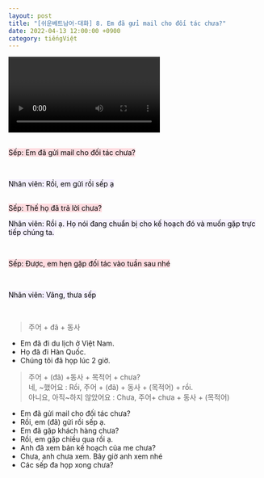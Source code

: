 ```yaml
---
layout: post
title: "[쉬운베트남어-대화] 8. Em đã gửi mail cho đối tác chưa?"
date: 2022-04-13 12:00:00 +0900
category: tiếngViệt
---
```


<div class="video-container">
    <video id="player" class="video-js vjs-default-skin vjs-big-play-centered" data-json="/public/json/쉬운베트남어-대화8과.json"></video>
</div>

<br>

<mark style="background-color: #ffdce0">Sếp: Em đã gửi mail cho đối tác chưa?</mark>

<br>

<mark style="background-color: #f5f0ff">Nhân viên: Rồi, em gửi rồi sếp ạ</mark>

<br>
<mark style="background-color: #ffdce0">Sếp: Thế họ đã trả lời chưa?</mark>

<br>

<mark style="background-color: #f5f0ff">Nhân viên: Rồi ạ. Họ nói đang chuẩn bị cho kế hoạch đó và muốn gặp trực tiếp chúng ta.</mark>

<br>

<mark style="background-color: #ffdce0">Sếp: Được, em hẹn gặp đối tác vào tuần sau nhé</mark>

<br>

<mark style="background-color: #f5f0ff">Nhân viên: Vâng, thưa sếp</mark>

<br>

> 주어 + đã + 동사

- Em đã đi du lịch ở Việt Nam.
- Họ đã đi Hàn Quốc.
- Chúng tôi đã họp lúc 2 giờ.

> 주어 + (đã) +동사 + 목적어 + chưa?<br>
> 네, ~했어요 : Rồi, 주어 + (đã) + 동사 + (목적어) + rồi.<br>
> 아니요, 아직~하지 않았어요 : Chưa, 주어+ chưa + 동사 + (목적어) <br>

- Em đã gửi mail cho đối tác chưa?
- Rồi, em (đã) gửi rồi sếp ạ.
- Em đã gặp khách hàng chưa?
- Rồi, em gặp chiều qua rồi ạ.
- Anh đã xem bản kế hoạch của me chưa?
- Chưa, anh chưa xem. Bây giờ anh xem nhé
- Các sếp đa họp xong chưa?
